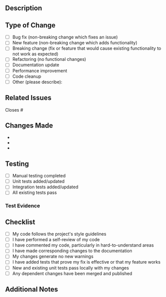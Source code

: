 ## Description

<!-- Provide a brief description of the changes in this PR -->

## Type of Change

<!-- Mark the relevant option with an "x" -->

- [ ] Bug fix (non-breaking change which fixes an issue)
- [ ] New feature (non-breaking change which adds functionality)
- [ ] Breaking change (fix or feature that would cause existing functionality to not work as expected)
- [ ] Refactoring (no functional changes)
- [ ] Documentation update
- [ ] Performance improvement
- [ ] Code cleanup
- [ ] Other (please describe):

## Related Issues

<!-- Link any related issues using #issue_number -->

Closes #

## Changes Made

<!-- List the specific changes made in this PR -->

-
-
-

## Testing

<!-- Describe the testing you've done -->

- [ ] Manual testing completed
- [ ] Unit tests added/updated
- [ ] Integration tests added/updated
- [ ] All existing tests pass

### Test Evidence

<!-- Provide screenshots, logs, or other evidence of testing -->

## Checklist

- [ ] My code follows the project's style guidelines
- [ ] I have performed a self-review of my code
- [ ] I have commented my code, particularly in hard-to-understand areas
- [ ] I have made corresponding changes to the documentation
- [ ] My changes generate no new warnings
- [ ] I have added tests that prove my fix is effective or that my feature works
- [ ] New and existing unit tests pass locally with my changes
- [ ] Any dependent changes have been merged and published

## Additional Notes

<!-- Add any additional context, screenshots, or information that reviewers should know -->
